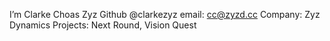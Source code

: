 I’m Clarke Choas Zyz
Github @clarkezyz
email: cc@zyzd.cc
Company: Zyz Dynamics
Projects: Next Round, Vision Quest
